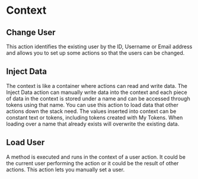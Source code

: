 # Context

## Change User

This action identifies the existing user by the ID, Username or Email address and allows you to set up some actions so that the users can be changed. 

## Inject Data

The context is like a container where actions can read and write data. The Inject Data action can manually write data into the context and each piece of data in the context is stored under a name and can be accessed through tokens using that name. You can use this action to load data that other actions down the stack need. The values inserted into context can be constant text or tokens, including tokens created with My Tokens. When loading over a name that already exists will overwrite the existing data.

## Load User

A method is executed and runs in the context of a user action. It could be the current user performing the action or it could be the result of other actions. This action lets you manually set a user.